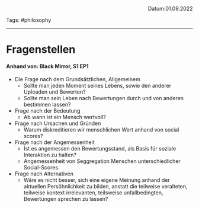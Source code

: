 <p align="right">Datum:01.09.2022</p>

Tags: #philosophy 

---
# Fragenstellen
#### Anhand von: Black Mirror, S1 EP1
- Die Frage nach dem Grundsätzlichen, Allgemeinem
	- Sollte man jeden Moment seines Lebens, sowie den anderer Uploaden und Bewerten?
	- Sollte man sein Leben nach Bewertungen durch und von anderen bestimmen lassen?
- Frage nach der Bedeutung
	- Ab wann ist ein Mensch wertvoll?
- Frage nach Ursachen und Gründen
	- Warum diskreditieren wir menschlichen Wert anhand von social scores?
- Frage nach der Angemessenheit
	- Ist es angemessen den Bewertungsstand, als Basis für soziale Interaktion zu halten?
	- Angemessenheit von Seggregation Menschen unterschiedlicher Social-Scores.
- Frage nach Alternativen
	- Wäre es nicht besser, sich eine eigene Meinung anhand der aktuellen Persöhnlichkeit zu bilden, anstatt die teilweise veralteten, teilweise kontext irrelevanten, teilsweise unfallbedingten, Bewertungen sprechen zu lassen?